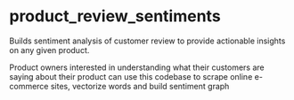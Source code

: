 # product_review_sentiments
Builds sentiment analysis of customer review to provide actionable insights on any given product. 

Product owners interested in understanding what their customers are saying about their product can use this codebase 
to scrape online e-commerce sites, vectorize words and build sentiment graph
